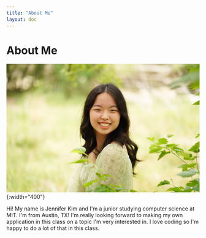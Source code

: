 ```yaml
---
title: "About Me"
layout: doc
---
```


# About Me

![Picture of me](./DSC01066_Original_Original.jpg){:width="400"}

Hi! My name is Jennifer Kim and I'm a junior studying computer science at MIT. I'm from Austin, TX! I'm really looking forward to making my own application in this class on a topic I'm very interested in. I love coding so I'm happy to do a lot of that in this class.